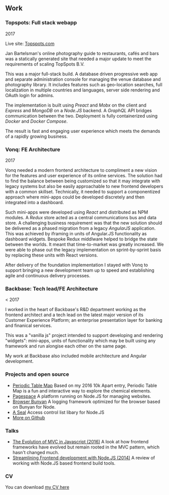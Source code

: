 ## Work 

### Topspots: Full stack webapp
<span class=date>2017</span>

Live site: [Topspots.com](https://demo.topspots.com)

Jan Bartelsman's online photography guide to restaurants, cafés and bars was a statically generated site that needed a major update to meet the requirements of scaling TopSpots B.V.

This was a major full-stack build. A database driven progressive web app and separate administration console for managing the venue database and photography library. It includes features such as geo-location searches, full localization in multiple countries and languages, server side rendering and OAuth login for admins.

The implementation is built using *Preact* and *Mobx* on the client and *Express* and *MongoDB* on a *Node.JS* backend. A *GraphQL* API bridges communication between the two. Deployment is fully containerized using *Docker* and *Docker Compose*.

The result is fast and engaging user experience which meets the demands of a rapidly growing business.

### Vonq: FE Architecture
<span class=date>2017</span>

Vonq needed a modern frontend architecture to compliment a new vision for the features and user experience of its online services. The solution had to find the balance between being customized so that it may integrate with legacy systems but also be easily approachable to new frontend developers with a common skillset. Technically, it needed to support a componentized  approach where mini-apps could be developed discretely and then integrated into a dashboard.

Such mini-apps were developed using *React* and distributed as NPM modules. A *Redux* store acted as a central communications bus and data store. A challenging business requirement was that the new solution should be delivered as a phased migration from a legacy *AngularJS* application. This was achieved by iframing in units of Angular.JS functionality as dashboard widgets. Bespoke Redux middlware helped to bridge the state between the worlds. It meant that time-to-market was greatly increased. We were able to phase out the legacy implementation on sprint-by-sprint basis by replacing these units with React versions.

After delivery of the foundation implementation I stayed with Vonq to support bringing a new development team up to speed and establishing agile and continuous delivery processes.

### Backbase: Tech lead/FE Architecture
<span class=date>&lt; 2017</span>

I worked in the heart of Backbase's R&D department working as the frontend architect and a tech lead on the latest major version of its Customer Experience Platform; an enterprise presentation layer for banking and finanical services.

This was a "vanilla js" project intended to support developing and rendering "widgets": mini-apps, units of functionality which may be built using any framework and run alongise each other on the same page.

My work at Backbase also included mobile architecture and Angular development. 

### Projects and open source

* [Periodic Table Map](https://periodictablemap.com/) Based on my 2016 10k Apart entry, Periodic Table Map is a fun and interactive way to explore the chemical elements.
* [Pagespace](https://github.com/pagespace/pagespace) A platform running on Node.JS for managing websites.
* [Browser Bunyan](https://github.com/philmander/browser-bunyan) A logging framework optimized for the browser based on Bunyan for Node.
* [A Seal](https://github.com/philmander/a-seal) Access control list libary for Node.JS
* [More on Github](https://github.com/philmander)

### Talks

* [The Evolution of MVC in Javascript (2016)](https://docs.google.com/presentation/d/1qnK5QC5uyQfLhb4U_OoF7FcKM1yhOKw9AUF8NigBCno/edit?usp=sharing) A look at how frontend frameworks have evolved but remain rooted in the MVC pattern, which hasn't changed much.
* [Streamlining Frontend development with Node.JS (2014)](https://docs.google.com/presentation/d/1co8iOt_3EX7CFXzjzkg5D6ki_CV0k6CpmUAY1shv450/edit?usp=sharing) A review of working with Node.JS based frontend build tools. 

### CV

You can download <a href="https://drive.google.com/file/d/0Byz1SdR7oPOfd2V0Y29MN2RPbWM/view?usp=sharing" target="_blank">my CV here</a>
